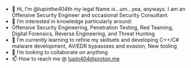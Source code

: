 - 👋 Hi, I’m @lupinthe404th my legal Name is...um...yea, anyways. I am an Offensive Security Engineer and occasional Security Consultant. 
- 👀 I’m interested in knowledge particularly around:
- Offensive Security Engineering, Penetration Testing, Red Teaming, Digital Forensics, Reverse Engineering, and Threat Hunting
- 🌱 I’m currently learning to refine my skillsets and developing C++/C# malware development, AV/EDR bypassses and evasion, New tooling
- 💞️ I’m looking to collaborate on anything 
- 📫 How to reach me @ lupin404@proton.me

<!---
lupinthe404th/lupinthe404th is a ✨ special ✨ repository because its `README.md` (this file) appears on your GitHub profile.
You can click the Preview link to take a look at your changes.
--->
